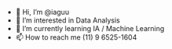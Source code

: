 - 👋 Hi, I’m @iaguu
- 👀 I’m interested in Data Analysis
- 🌱 I’m currently learning IA / Machine Learning
- 📫 How to reach me (11) 9 6525-1604

<!---
iaguu/iaguu is a ✨ special ✨ repository because its `README.md` (this file) appears on your GitHub profile.
You can click the Preview link to take a look at your changes.
--->
